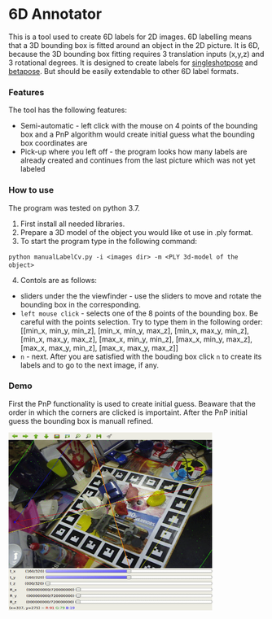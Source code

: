 # 6D Annotator

This is a tool used to create 6D labels for 2D images. 6D labelling means that a 3D bounding box is fitted around an object in the 2D picture. It is 6D, because the 3D bounding box fitting requires 3 translation inputs (x,y,z) and 3 rotational degrees. It is designed to create labels for [singleshotpose](https://github.com/microsoft/singleshotpose) and [betapose](https://github.com/sjtuytc/betapose). But should be easily extendable to other 6D label formats.

### Features
The tool has the following features:
- Semi-automatic - left click with the mouse on 4 points of the bounding box and a PnP algorithm would create initial guess what the bounding box coordinates are
- Pick-up where you left off - the program looks how many labels are already created and continues from the last picture which was not yet labeled

### How to use
The program was tested on python 3.7.

1. First install all needed libraries.
2. Prepare a 3D model of the object you would like ot use in .ply format. 
3. To start the program type in the following command:
```
python manualLabelCv.py -i <images dir> -m <PLY 3d-model of the object>
```
4. Contols are as follows:
- sliders under the the viewfinder - use the sliders to move and rotate the bounding box in the corresponding.
- `left mouse click` - selects one of the 8 points of the bounding box. Be careful with the points selection. Try to type them in the following order:
                  [[min_x, min_y, min_z],
                  [min_x, min_y, max_z],
                  [min_x, max_y, min_z],
                  [min_x, max_y, max_z],
                  [max_x, min_y, min_z],
                  [max_x, min_y, max_z],
                  [max_x, max_y, min_z],
                  [max_x, max_y, max_z]]
- `n` - next. After you are satisfied with the bouding box click `n` to create its labels and to go to the next image, if any.

### Demo

First the PnP functionality is used to create initial guess. Beaware that the order in which the corners are clicked is importaint. After the PnP initial guess the bounding box is manuall refined.

<img src="demoGifs/demo.gif" width="400" height="350">
